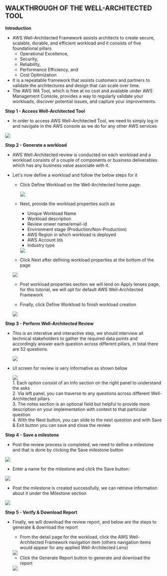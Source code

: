 ## WALKTHROUGH OF THE WELL-ARCHITECTED TOOL

**Introduction**<br>
- AWS Well-Architected Framework assists architects to create secure, scalable, durable, and efficient workload and it consists of five foundational pillars 
    - Operational Excellence, 
    - Security, 
    - Reliability, 
    - Performance Efficiency, and 
    - Cost Optimization 
- It is a repeatable framework that assists customers and partners to validate the architectures and design that can scale over time.
- The AWS WA Tool, which is free at no cost and available under AWS Management Console, provides a way to regularly validate your workloads, discover potential issues, and capture your improvements.  

**Step 1 - Access Well-Architected Tool**
- In order to access AWS Well-Architected Tool, we need to simply log in and navigate in the AWS console as we do for any other AWS services

<img src="images/image.png" class="inline"/>
  
**Step 2 - Generate a workload**
- AWS Well-Architected review is conducted on each workload and a workload consists of a couple of components or business deliverables which has any business value associate with it.
- Let's now define a workload and follow the below steps for it
  
  - Click Define Workload on the Well-Architected home page:
    
    <img src="images/image2.png" class="inline"/>
  
  - Next, provide the workload properties such as
    
     - Unique Workload Name
     - Workload description 
     - Review onwer name/email-id
     - Environment stage (Production/Non-Production)
     - AWS Region in which workload is deployed
     - AWS Account Ids
     - Industry type
    
    <img src="images/image3.png" class="inline"/>
    
   - Click Next after defining workload properties at the bottom of the page
   
    <img src="images/image4.png" class="inline"/>
    
   - Post workload properties section we will lend on Apply lenses page, for this tutorial, we will opt for default AWS Well-Architected Framework 
   
   - Finally, click Define Workload to finish workload creation
    
    <img src="images/image5.png" class="inline"/>
    
**Step 3 - Perform Well-Architected Review**
- This is an interative and interactive step, we should interview all technical stakeholders to gather the required data points and accordingly answer each question across different pillars, in total there are 52 questions.

    <img src="images/image6.png" class="inline"/>

- UI screen for review is very informative as shown below
  
    <img src="images/image7.png" class="inline"/>
      <br>1. Each option consist of an Info section on the right panel to understand the asks
      <br>2. Via left panel, you can traverse to any questions across different Well-Architected pillars
      <br>3. The notes section is an optional field but helpful to provide more description on your implementation with context to that particular question
      <br>4. With the Next button, you can slide to the next question and with Save & Exit button you can save and close the review

**Step 4 - Save a milestone**
- Post the review process is completed, we need to define a milestone and that is done by clicking the Save milestone button

<img src="images/image8.png" class="inline"/>

- Enter a name for the milestone and click the Save button:

<img src="images/image9.png" class="inline"/>

- Post the milestone is created successfully, we can retrieve information about it under the Milestone section

<img src="images/image10.png" class="inline"/>

**Step 5 - Verify & Download Report**
- Finally, we will download the review report, and below are the steps to generate & download the report

  - From the detail page for the workload, click the AWS Well-Architected Framework navigation item (others navigation items would appear for any applied Well-Architected Lens)
  
  <img src="images/image11.png" class="inline"/>
  
  - Click the Generate Report button to generate and download the report
  
  <img src="images/image12.png" class="inline"/>
